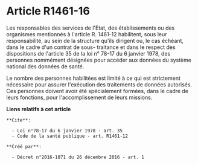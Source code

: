 # Article R1461-16

Les responsables des services de l'Etat, des établissements ou des organismes mentionnés à l'article R. 1461-12 habilitent,
sous leur responsabilité, au sein de la structure qu'ils dirigent ou, le cas échéant, dans le cadre d'un contrat de sous-
traitance et dans le respect des dispositions de l'article 35 de la loi n° 78-17 du 6 janvier 1978, des personnes nommément
désignées pour accéder aux données du système national des données de santé. 

Le nombre des personnes habilitées est limité à ce qui est strictement nécessaire pour assurer l'exécution des traitements de
données autorisés. Ces personnes doivent avoir été spécialement formées, dans le cadre de leurs fonctions, pour
l'accomplissement de leurs missions.

**Liens relatifs à cet article**

	**Cite**:

	  - Loi n°78-17 du 6 janvier 1978 - art. 35
	  - Code de la santé publique - art. R1461-12

	**Créé par**:

	  - Décret n°2016-1871 du 26 décembre 2016 - art. 1
